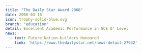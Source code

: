 ```yaml
---
title: "The Daily Star Award 2008"
date: 2008-03-16
icon: trophy-solid-blue.svg
branch: "education"
detail: Excellent Academic Performance in GCE O’ Level
news:
  - text: Future Nation-builders Honoured
    link: 'https://www.thedailystar.net/news-detail-27932'
---
```

